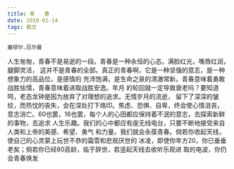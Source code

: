 ```yaml
---
title: 青   春 
date: 2019-01-14
tags: 散文
---
```

	塞缪尔.厄尔曼

人生匆匆，青春不是易逝的一段。青春是一种永恒的心态。满脸红光，嘴唇红润，腿脚灵活，
这并不是青春的全部。真正的青春啊，它是一种坚强的意志，是一种想象力的高品位，是感情的
充沛饱满，是生命之泉的清澈常新。青春意味着勇敢战胜怯懦，青春意味着进取战胜安逸。年月
的轮回就一定导致衰老吗？要知道呵，老态龙钟是因为放弃了对理想的追求。无情岁月的流逝，
留下了深深的皱纹，而热忱的丧失，会在深处打下烙印。焦虑、恐惧、自卑，终会使心情沮丧，
意志消亡。60也罢，16也罢，每个人的心田都应保持着不泯的意志，去探索新鲜的事物，去追求
人生乐趣。我们的心中都应有座无线电台，只要不断地接受来自人类和上帝的美感、希望、勇气
和力量，我们就会永葆青春。倘若你收起天线，使自己的心灵蒙上玩世不恭的霜雪和悲观厌世的
冰凌，即使你年方20，你已垂垂老矣；倘若你已经80高龄，临于辞世，若竖起天线去收听乐观进
取的电波，你仍会青春焕发
